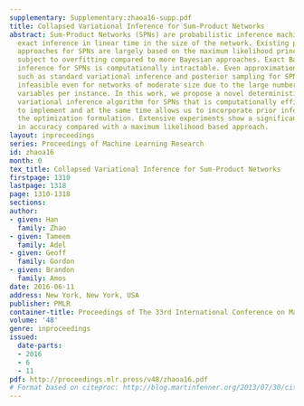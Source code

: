 ```yaml
---
supplementary: Supplementary:zhaoa16-supp.pdf
title: Collapsed Variational Inference for Sum-Product Networks
abstract: Sum-Product Networks (SPNs) are probabilistic inference machines that admit
  exact inference in linear time in the size of the network. Existing parameter learning
  approaches for SPNs are largely based on the maximum likelihood principle and are
  subject to overfitting compared to more Bayesian approaches. Exact Bayesian posterior
  inference for SPNs is computationally intractable. Even approximation techniques
  such as standard variational inference and posterior sampling for SPNs are computationally
  infeasible even for networks of moderate size due to the large number of local latent
  variables per instance. In this work, we propose a novel deterministic collapsed
  variational inference algorithm for SPNs that is computationally efficient, easy
  to implement and at the same time allows us to incorporate prior information into
  the optimization formulation. Extensive experiments show a significant improvement
  in accuracy compared with a maximum likelihood based approach.
layout: inproceedings
series: Proceedings of Machine Learning Research
id: zhaoa16
month: 0
tex_title: Collapsed Variational Inference for Sum-Product Networks
firstpage: 1310
lastpage: 1318
page: 1310-1318
sections: 
author:
- given: Han
  family: Zhao
- given: Tameem
  family: Adel
- given: Geoff
  family: Gordon
- given: Brandon
  family: Amos
date: 2016-06-11
address: New York, New York, USA
publisher: PMLR
container-title: Proceedings of The 33rd International Conference on Machine Learning
volume: '48'
genre: inproceedings
issued:
  date-parts:
  - 2016
  - 6
  - 11
pdf: http://proceedings.mlr.press/v48/zhaoa16.pdf
# Format based on citeproc: http://blog.martinfenner.org/2013/07/30/citeproc-yaml-for-bibliographies/
---
```

